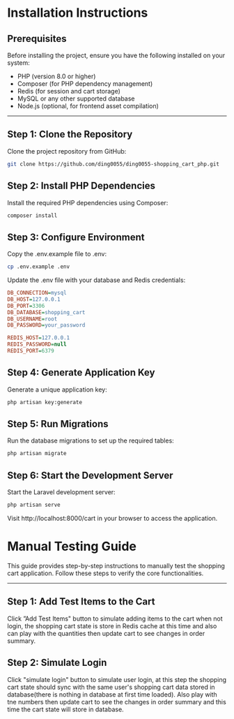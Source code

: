 # Installation Instructions

## Prerequisites

Before installing the project, ensure you have the following installed on your system:

- PHP (version 8.0 or higher)
- Composer (for PHP dependency management)
- Redis (for session and cart storage)
- MySQL or any other supported database
- Node.js (optional, for frontend asset compilation)

---

## Step 1: Clone the Repository

Clone the project repository from GitHub:

```bash
git clone https://github.com/ding0055/ding0055-shopping_cart_php.git
```


## Step 2: Install PHP Dependencies

Install the required PHP dependencies using Composer:

```bash
composer install
```

## Step 3: Configure Environment
Copy the .env.example file to .env:

```bash
cp .env.example .env
```

Update the .env file with your database and Redis credentials:

```ini
DB_CONNECTION=mysql
DB_HOST=127.0.0.1
DB_PORT=3306
DB_DATABASE=shopping_cart
DB_USERNAME=root
DB_PASSWORD=your_password

REDIS_HOST=127.0.0.1
REDIS_PASSWORD=null
REDIS_PORT=6379
```

## Step 4: Generate Application Key
Generate a unique application key:

```bash
php artisan key:generate
```

## Step 5: Run Migrations
Run the database migrations to set up the required tables:

```bash
php artisan migrate
```

## Step 6: Start the Development Server
Start the Laravel development server:

```bash
php artisan serve
```

Visit http://localhost:8000/cart in your browser to access the application.

# Manual Testing Guide

This guide provides step-by-step instructions to manually test the shopping cart application. Follow these steps to verify the core functionalities.

---

## Step 1: Add Test Items to the Cart

Click ”Add Test Items" button to simulate adding items to the cart when not login, the shopping cart state is store in Redis cache at this time and also can play with the quantities then update cart to see changes in order summary.

## Step 2: Simulate Login

Click "simulate login" button to simulate user login, at this step the shopping cart state should sync with the same user's shopping cart data stored in database(there is nothing in database at first time loaded). Also play with tne numbers then update cart to see the changes in order summary and this time the cart state will store in database.